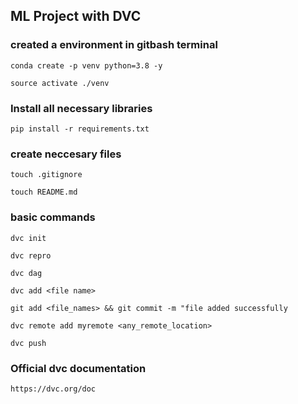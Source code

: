 ## ML Project with DVC

### created a environment in gitbash terminal
```
conda create -p venv python=3.8 -y

source activate ./venv

```
### Install all necessary libraries
```
pip install -r requirements.txt
```

### create neccesary files 
```
touch .gitignore

touch README.md
```
### basic commands
```
dvc init

dvc repro

dvc dag

dvc add <file name>

git add <file_names> && git commit -m "file added successfully

dvc remote add myremote <any_remote_location>

dvc push
```

### Official dvc documentation
```
https://dvc.org/doc
```
